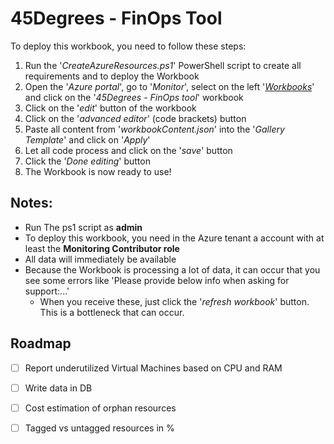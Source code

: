 # 45Degrees - FinOps Tool

To deploy this workbook, you need to follow these steps: 
1. Run the '*CreateAzureResources.ps1*' PowerShell script to create all requirements and to deploy the Workbook
2. Open the '*Azure portal*', go to '*Monitor*', select on the left '*[Workbooks](https://portal.azure.com/#view/Microsoft_Azure_Monitoring/AzureMonitoringBrowseBlade/~/workbooks)*' and click on the '*45Degrees - FinOps tool*' workbook
3. Click on the '*edit*' button of the workbook
4. Click on the '*advanced editor*' (code brackets) button
5. Paste all content from '*workbookContent.json*' into the '*Gallery Template*' and click on '*Apply*'
6. Let all code process and click on the '*save*' button
7. Click the '*Done editing*' button
8. The Workbook is now ready to use! 

## Notes:
- Run The ps1 script as **admin**
- To deploy this workbook, you need in the Azure tenant a account with at least the **Monitoring Contributor role**
- All data will immediately be available
- Because the Workbook is processing a lot of data, it can occur that you see some errors like 'Please provide below info when asking for support:...'
  - When you receive these, just click the '*refresh workbook*' button. This is a bottleneck that can occur.

<!-- ROADMAP -->
## Roadmap
- [ ] Report underutilized Virtual Machines based on CPU and RAM
- [ ] Write data in DB
- [ ] Cost estimation of orphan resources 
- [ ] Tagged vs untagged resources in %

